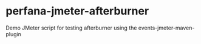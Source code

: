 # perfana-jmeter-afterburner
Demo JMeter script for testing afterburner using the events-jmeter-maven-plugin
